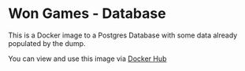 # Won Games - Database

This is a Docker image to a Postgres Database with some data already populated by the dump. 

You can view and use this image via [Docker Hub](https://hub.docker.com/r/matheuslm10/wongames-database)